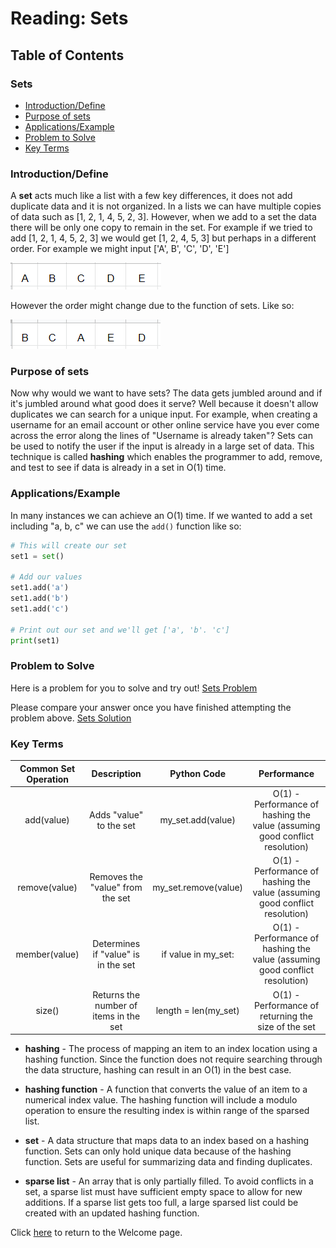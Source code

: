  # Reading: Sets

 ## Table of Contents

### Sets
* [Introduction/Define](#h1)
* [Purpose of sets](#h2)
* [Applications/Example](#h4)
* [Problem to Solve](#h6)
* [Key Terms](#h7)

### <a name="h1"></a>**Introduction/Define**
A **set** acts much like a list with a few key differences, it does not add duplicate data and it is not organized. In a lists we can have multiple copies of data such as [1, 2, 1, 4, 5, 2, 3]. However, when we add to a set the data there will be only one copy to remain in the set. For example if we tried to add [1, 2, 1, 4, 5, 2, 3] we would get [1, 2, 4, 5, 3] but perhaps in a different order.
For example we might input ['A', B', 'C', 'D', 'E']

![Set Picture](Set_Picture.PNG "Set Example")

However the order might change due to the function of sets. Like so:

![Set Order Example](Set_Order_Example.PNG "Order example")

### <a name="h2"></a>**Purpose of sets**
Now why would we want to have sets? The data gets jumbled around and if it's jumbled around what good does it serve? Well because it doesn't allow duplicates we can search for a unique input. For example, when creating a username for an email account or other online service have you ever come across the error along the lines of "Username is already taken"? Sets can be used to notify the user if the input is already in a large set of data. This technique is called **hashing** which enables the programmer to add, remove, and test to see if data is already in a set in O(1) time.

### <a name="h4"></a>**Applications/Example**
In many instances we can achieve an O(1) time. If we wanted to add a set including "a, b, c" we can use the `add()` function like so:

```python
# This will create our set
set1 = set()

# Add our values
set1.add('a')
set1.add('b')
set1.add('c')

# Print out our set and we'll get ['a', 'b'. 'c']
print(set1)
```

### <a name="h6"></a>**Problem to Solve**
Here is a problem for you to solve and try out! [Sets Problem](Sets_Solve-2.1.py)

Please compare your answer once you have finished attempting the problem above. [Sets Solution](Sets_Solve_Answer-2.1.py)
### <a name="h7"></a>**Key Terms**

|Common Set Operation|    Description   |      Python Code     |    Performance    |
|:--------------------:|:----------------:|:--------------------:|:-----------------:|
|add(value)          |Adds "value" to the set|my_set.add(value)|O(1) - Performance of hashing the value (assuming good conflict resolution)|
|remove(value)       |Removes the "value" from the set|my_set.remove(value)|O(1) - Performance of hashing the value (assuming good conflict resolution)|
|member(value)       |Determines if "value" is in the set|if value in my_set:|O(1) - Performance of hashing the value (assuming good conflict resolution)|
|size()              |Returns the number of items in the set|length = len(my_set)|O(1) - Performance of returning the size of the set|

* **hashing** - The process of mapping an item to an index location using a hashing function. Since the function does not require searching through the data structure, hashing can result in an O(1) in the best case.

* **hashing function** - A function that converts the value of an item to a numerical index value. The hashing function will include a modulo operation to ensure the resulting index is within range of the sparsed list.

* **set** - A data structure that maps data to an index based on a hashing function. Sets can only hold unique data because of the hashing function. Sets are useful for summarizing data and finding duplicates.

* **sparse list** - An array that is only partially filled. To avoid conflicts in a set, a sparse list must have sufficient empty space to allow for new additions. If a sparse list gets too full, a large sparsed list could be created with an updated hashing function.

Click [here](https://github.com/wjacobb/DS-FinalProject/blob/main/DS-FinalProject/Welcome.md) to return to the Welcome page.
